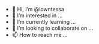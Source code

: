 - 👋 Hi, I’m @iowntessa
- 👀 I’m interested in ...
- 🌱 I’m currently learning ...
- 💞️ I’m looking to collaborate on ...
- 📫 How to reach me ...

<!---
iowntessa/iowntessa is a ✨ special ✨ repository because its `README.md` (this file) appears on your GitHub profile.
You can click the Preview link to take a look at your changes.
--->
